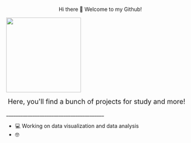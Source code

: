 <p align="center">
  Hi there 👋 Welcome to my Github!
</p>

  <img src="https://i.pinimg.com/736x/45/29/0d/45290ddb061a266e0767bc290218b62d.jpg" width="200" style="display:inline-block;">
</p>

<p align="center">
  <span style="vertical-align: top; font-size: 18px; margin-right: 20px;">
  Here, you'll find a bunch of projects for study and more!
    
  _________________________________________ </span>



- 💻 Working on data visualization and data analysis
- 🤓 


